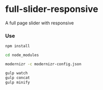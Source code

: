 # full-slider-responsive
A full page slider with responsive

### Use

```sh
npm install

cd node_modules

modernizr -c modernizr-config.json

gulp watch
gulp concat
gulp minify
```
